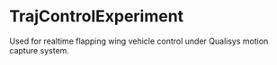 # TrajControlExperiment

Used for realtime flapping wing vehicle control under Qualisys motion capture system. 
